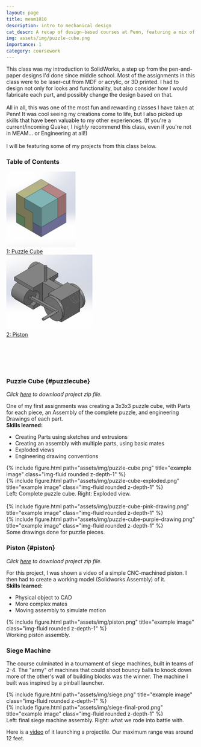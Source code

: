```yaml
---
layout: page
title: meam1010
description: intro to mechanical design
cat_descr: A recap of design-based courses at Penn, featuring a mix of code, CAD, and write-ups for various projects.
img: assets/img/puzzle-cube.png
importance: 1
category: coursework
---
```


This class was my introduction to SolidWorks, a step up from the pen-and-paper designs I'd done since middle school. Most of the assignments in this class were to be laser-cut from MDF or acrylic, or 3D printed. I had to design not only for looks and functionality, but also consider how I would fabricate each part, and possibly change the design based on that. <br><br>
All in all, this was one of the most fun and rewarding classes I have taken at Penn! It was cool seeing my creations come to life, but I also picked up skills that have been valuable to my other experiences. (If you're a current/incoming Quaker, I *highly* recommend this class, even if you're not in MEAM... or Engineering at all!) <br><br>
I will be featuring some of my projects from this class below.



### Table of Contents
<div class="row">
    <div class="col-sm mt-3 mt-md-0">
        <a href="#puzzlecube">
            <img src="https://github.com/ashna-khemani/ashna-khemani.github.io/blob/master/assets/img/puzzle-cube.png?raw=true" class="img-fluid rounded z-depth-1" alt="Project 1" style="max-height: 200px;">
            <figcaption>1: Puzzle Cube</figcaption>
        </a>
    </div>
    <div class="col-sm mt-3 mt-md-0">
        <a href="#piston">
            <img src="https://github.com/ashna-khemani/ashna-khemani.github.io/blob/master/assets/img/piston.png?raw=true" class="img-fluid rounded z-depth-1" alt="Project 2" style="max-height: 200px;">
            <figcaption>2: Piston</figcaption>
        </a>
    </div>

</div>

<br><br><br><br>



### Puzzle Cube {#puzzlecube}
*Click <a href="/assets/projectfiles/puzzleCube.zip" download>here</a> to download project zip file.*

One of my first assignments was creating a 3x3x3 puzzle cube, with Parts for each piece, an Assembly of the complete puzzle, and engineering Drawings of each part.<br>
**Skills learned:**
- Creating Parts using sketches and extrusions
- Creating an assembly with multiple parts, using basic mates
- Exploded views
- Engineering drawing conventions

<div class="row">
    <div class="col-sm mt-3 mt-md-0">
        {% include figure.html path="assets/img/puzzle-cube.png" title="example image" class="img-fluid rounded z-depth-1" %}
    </div>
    <div class="col-sm mt-3 mt-md-0">
        {% include figure.html path="assets/img/puzzle-cube-exploded.png" title="example image" class="img-fluid rounded z-depth-1" %}
    </div>
</div>
<div class="caption">
    Left: Complete puzzle cube. Right: Exploded view.
</div>
<br>
<div class="row">
    <div class="col-sm mt-3 mt-md-0">
        {% include figure.html path="assets/img/puzzle-cube-pink-drawing.png" title="example image" class="img-fluid rounded z-depth-1" %}
    </div>
    <div class="col-sm mt-3 mt-md-0">
        {% include figure.html path="assets/img/puzzle-cube-purple-drawing.png" title="example image" class="img-fluid rounded z-depth-1" %}
    </div>
</div>
<div class="caption">
    Some drawings done for puzzle pieces.
</div>



### Piston {#piston}
*Click <a href="/assets/projectfiles/piston.zip" download>here</a> to download project zip file.*

For this project, I was shown a video of a simple CNC-machined piston. I then had to create a working model (Solidworks Assembly) of it.<br>
**Skills learned:**
- Physical object to CAD
- More complex mates
- Moving assembly to simulate motion

<div class="row">
    <div class="col-sm mt-3 mt-md-0">
        {% include figure.html path="assets/img/piston.png" title="example image" class="img-fluid rounded z-depth-1" %}
    </div>
</div>
<div class="caption">
    Working piston assembly.
</div>


### Siege Machine
The course culminated in a tournament of siege machines, built in teams of 2-4. The "army" of machines that could shoot bouncy balls to knock down more of the other's wall of building blocks was the winner. The machine I built was inspired by a pinball launcher.

<div class="row">
    <div class="col-sm mt-3 mt-md-0">
        {% include figure.html path="assets/img/siege.png" title="example image" class="img-fluid rounded z-depth-1" %}
    </div>
    <div class="col-sm mt-3 mt-md-0">
        {% include figure.html path="assets/img/siege-final-prod.png" title="example image" class="img-fluid rounded z-depth-1" %}
    </div>
</div>
<div class="caption">
    Left: final siege machine assembly. Right: what we rode into battle with.
</div>

Here is a <a href = "https://youtube.com/shorts/64cm6nPIsHQ?feature=share">video</a> of it launching a projectile. Our maximum range was around 12 feet. 






<script>
// Smooth scrolling function
document.querySelectorAll('a[href^="#"]').forEach(anchor => {
    anchor.addEventListener('click', function(e) {
        e.preventDefault();

        const target = document.querySelector(this.getAttribute('href'));
        target.scrollIntoView({
            behavior: 'smooth'
        });
    });
});
</script>
